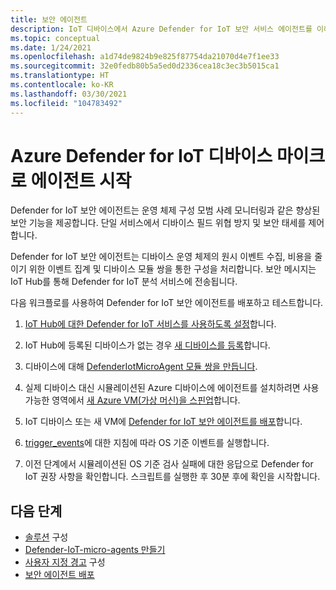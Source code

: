 ```yaml
---
title: 보안 에이전트
description: IoT 디바이스에서 Azure Defender for IoT 보안 서비스 에이전트를 이해, 구성, 배포, 사용하는 방법을 시작하세요.
ms.topic: conceptual
ms.date: 1/24/2021
ms.openlocfilehash: a1d74de9824b9e825f87754da21070d4e7f1ee33
ms.sourcegitcommit: 32e0fedb80b5a5ed0d2336cea18c3ec3b5015ca1
ms.translationtype: HT
ms.contentlocale: ko-KR
ms.lasthandoff: 03/30/2021
ms.locfileid: "104783492"
---
```

# <a name="get-started-with-azure-defender-for-iot-device-micro-agents"></a>Azure Defender for IoT 디바이스 마이크로 에이전트 시작

Defender for IoT 보안 에이전트는 운영 체제 구성 모범 사례 모니터링과 같은 향상된 보안 기능을 제공합니다. 단일 서비스에서 디바이스 필드 위협 방지 및 보안 태세를 제어합니다.

Defender for IoT 보안 에이전트는 디바이스 운영 체제의 원시 이벤트 수집, 비용을 줄이기 위한 이벤트 집계 및 디바이스 모듈 쌍을 통한 구성을 처리합니다. 보안 메시지는 IoT Hub를 통해 Defender for IoT 분석 서비스에 전송됩니다.

다음 워크플로를 사용하여 Defender for IoT 보안 에이전트를 배포하고 테스트합니다.

1. [IoT Hub에 대한 Defender for IoT 서비스를 사용하도록 설정](quickstart-onboard-iot-hub.md)합니다.

1. IoT Hub에 등록된 디바이스가 없는 경우 [새 디바이스를 등록](../iot-accelerators/iot-accelerators-device-simulation-overview.md)합니다.

1. 디바이스에 대해 [DefenderIotMicroAgent 모듈 쌍을 만듭니다](quickstart-create-micro-agent-module-twin.md).

1. 실제 디바이스 대신 시뮬레이션된 Azure 디바이스에 에이전트를 설치하려면 사용 가능한 영역에서 [새 Azure VM(가상 머신)을 스핀업](../virtual-machines/linux/quick-create-portal.md)합니다.

1. IoT 디바이스 또는 새 VM에 [Defender for IoT 보안 에이전트를 배포](how-to-deploy-linux-cs.md)합니다.

1. [trigger_events](https://aka.ms/iot-security-github-trigger-events)에 대한 지침에 따라 OS 기준 이벤트를 실행합니다.

1. 이전 단계에서 시뮬레이션된 OS 기준 검사 실패에 대한 응답으로 Defender for IoT 권장 사항을 확인합니다. 스크립트를 실행한 후 30분 후에 확인을 시작합니다.

## <a name="next-steps"></a>다음 단계

- [솔루션](quickstart-configure-your-solution.md) 구성
- [Defender-IoT-micro-agents 만들기](quickstart-create-security-twin.md)
- [사용자 지정 경고](quickstart-create-custom-alerts.md) 구성
- [보안 에이전트 배포](how-to-deploy-agent.md)
